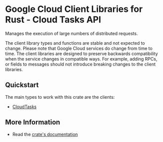 # Google Cloud Client Libraries for Rust - Cloud Tasks API

<!-- Code generated by sidekick. DO NOT EDIT. -->


Manages the execution of large numbers of distributed requests.

The client library types and functions are stable and not expected to change.
Please note that Google Cloud services do change from time to time. The client
libraries are designed to preserve backwards compatibility when the service
changes in compatible ways. For example, adding RPCs, or fields to messages
should not introduce breaking changes to the client libraries.

## Quickstart

The main types to work with this crate are the clients:

- [CloudTasks]

## More Information

- Read the [crate's documentation](https://docs.rs/google-cloud-tasks-v2/latest/google-cloud-tasks-v2)

[CloudTasks]: https://docs.rs/google-cloud-tasks-v2/latest/google_cloud_tasks_v2/client/struct.CloudTasks.html

